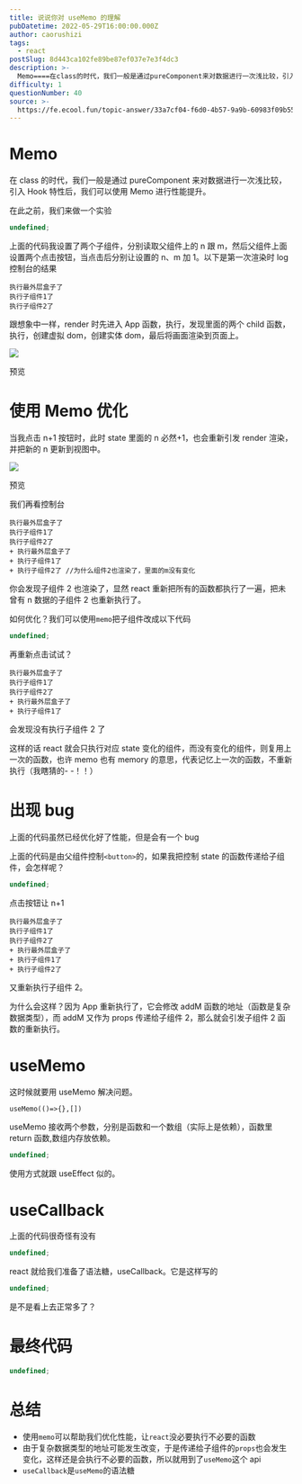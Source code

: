 ```yaml
---
title: 说说你对 useMemo 的理解
pubDatetime: 2022-05-29T16:00:00.000Z
author: caorushizi
tags:
  - react
postSlug: 8d443ca102fe89be87ef037e7e3f4dc3
description: >-
  Memo====在class的时代，我们一般是通过pureComponent来对数据进行一次浅比较，引入Hook特性后，我们可以使用Memo进行性能提升。在此之前，我们来做一个实验```typescr
difficulty: 1
questionNumber: 40
source: >-
  https://fe.ecool.fun/topic-answer/33a7cf04-f6d0-4b57-9a9b-60983f09b553?orderBy=updateTime&order=desc&tagId=13
---
```


# Memo

在 class 的时代，我们一般是通过 pureComponent 来对数据进行一次浅比较，引入 Hook 特性后，我们可以使用 Memo 进行性能提升。

在此之前，我们来做一个实验

```typescript
undefined;
```

上面的代码我设置了两个子组件，分别读取父组件上的 n 跟 m，然后父组件上面设置两个点击按钮，当点击后分别让设置的 n、m 加 1。以下是第一次渲染时 log 控制台的结果

    执行最外层盒子了
    执行子组件1了
    执行子组件2了

跟想象中一样，render 时先进入 App 函数，执行，发现里面的两个 child 函数，执行，创建虚拟 dom，创建实体 dom，最后将画面渲染到页面上。

![](https://p9-juejin.byteimg.com/tos-cn-i-k3u1fbpfcp/4ee29f9aa15c4ba7af3129028494d2cf~tplv-k3u1fbpfcp-watermark.image)

预览

# 使用 Memo 优化

当我点击 n+1 按钮时，此时 state 里面的 n 必然+1，也会重新引发 render 渲染，并把新的 n 更新到视图中。

![](https://p9-juejin.byteimg.com/tos-cn-i-k3u1fbpfcp/7f55bac905da45b2bd56bde9836bcf22~tplv-k3u1fbpfcp-watermark.image)

预览

我们再看控制台

    执行最外层盒子了
    执行子组件1了
    执行子组件2了
    + 执行最外层盒子了
    + 执行子组件1了
    + 执行子组件2了 //为什么组件2也渲染了，里面的m没有变化

你会发现子组件 2 也渲染了，显然 react 重新把所有的函数都执行了一遍，把未曾有 n 数据的子组件 2 也重新执行了。

如何优化？我们可以使用`memo`把子组件改成以下代码

```typescript
undefined;
```

再重新点击试试？

    执行最外层盒子了
    执行子组件1了
    执行子组件2了
    + 执行最外层盒子了
    + 执行子组件1了

会发现没有执行子组件 2 了

这样的话 react 就会只执行对应 state 变化的组件，而没有变化的组件，则复用上一次的函数，也许 memo 也有 memory 的意思，代表记忆上一次的函数，不重新执行（我瞎猜的- -！！）

# 出现 bug

上面的代码虽然已经优化好了性能，但是会有一个 bug

上面的代码是由父组件控制`<button>`的，如果我把控制 state 的函数传递给子组件，会怎样呢？

```typescript
undefined;
```

点击按钮让 n+1

    执行最外层盒子了
    执行子组件1了
    执行子组件2了
    + 执行最外层盒子了
    + 执行子组件1了
    + 执行子组件2了

又重新执行子组件 2。

为什么会这样？因为 App 重新执行了，它会修改 addM 函数的地址（函数是复杂数据类型），而 addM 又作为 props 传递给子组件 2，那么就会引发子组件 2 函数的重新执行。

# useMemo

这时候就要用 useMemo 解决问题。

`useMemo(()=>{},[])`

useMemo 接收两个参数，分别是函数和一个数组（实际上是依赖），函数里 return 函数,数组内存放依赖。

```typescript
undefined;
```

使用方式就跟 useEffect 似的。

# useCallback

上面的代码很奇怪有没有

```typescript
undefined;
```

react 就给我们准备了语法糖，useCallback。它是这样写的

```typescript
undefined;
```

是不是看上去正常多了？

# 最终代码

```typescript
undefined;
```

# 总结

- 使用`memo`可以帮助我们优化性能，让`react`没必要执行不必要的函数
- 由于复杂数据类型的地址可能发生改变，于是传递给子组件的`props`也会发生变化，这样还是会执行不必要的函数，所以就用到了`useMemo`这个 api
- `useCallback`是`useMemo`的语法糖
